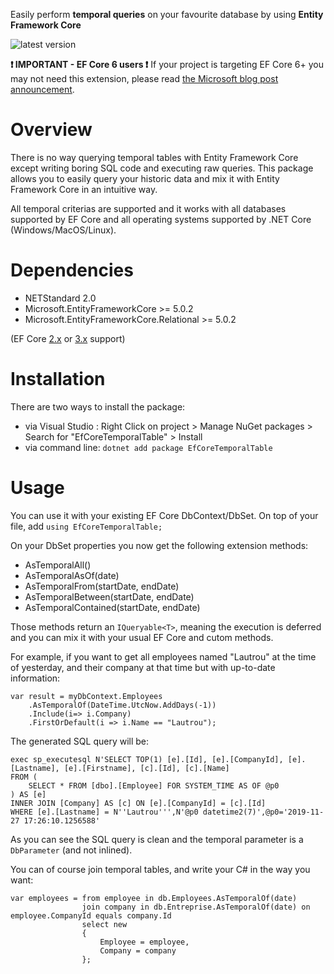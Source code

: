 Easily perform **temporal queries** on your favourite database by using **Entity Framework Core**

![latest version](https://img.shields.io/nuget/v/EfCoreTemporalTable)

<b>:exclamation: IMPORTANT - EF Core 6 users :exclamation:</b>
If your project is targeting EF Core 6+ you may not need this extension, please read [the Microsoft blog post announcement](https://devblogs.microsoft.com/dotnet/prime-your-flux-capacitor-sql-server-temporal-tables-in-ef-core-6-0/).

# Overview
There is no way querying temporal tables with Entity Framework Core except writing boring SQL code and executing raw queries.
This package allows you to easily query your historic data and mix it with Entity Framework Core in an intuitive way.

All temporal criterias are supported and it works with all databases supported by EF Core and all operating systems supported by .NET Core (Windows/MacOS/Linux).

# Dependencies
- NETStandard 2.0
- Microsoft.EntityFrameworkCore >= 5.0.2
- Microsoft.EntityFrameworkCore.Relational >= 5.0.2

(EF Core [2.x](https://github.com/glautrou/EfCoreTemporalTable/tree/gilles/ef-core-2-support) or [3.x](https://github.com/glautrou/EfCoreTemporalTable/tree/gilles/ef-core-3-support) support)

# Installation
There are two ways to install the package:
- via Visual Studio : Right Click on project > Manage NuGet packages > Search for "EfCoreTemporalTable" > Install
- via command line: `dotnet add package EfCoreTemporalTable`

# Usage
You can use it with your existing EF Core DbContext/DbSet.
On top of your file, add `using EfCoreTemporalTable;`

On your DbSet properties you now get the following extension methods:
- AsTemporalAll()
- AsTemporalAsOf(date)
- AsTemporalFrom(startDate, endDate)
- AsTemporalBetween(startDate, endDate)
- AsTemporalContained(startDate, endDate)

Those methods return an `IQueryable<T>`, meaning the execution is deferred and you can mix it with your usual EF Core and cutom methods.

For example, if you want to get all employees named "Lautrou" at the time of yesterday, and their company at that time but with up-to-date information:

    var result = myDbContext.Employees
        .AsTemporalOf(DateTime.UtcNow.AddDays(-1))
        .Include(i=> i.Company)
        .FirstOrDefault(i => i.Name == "Lautrou");
        
The generated SQL query will be:

    exec sp_executesql N'SELECT TOP(1) [e].[Id], [e].[CompanyId], [e].[Lastname], [e].[Firstname], [c].[Id], [c].[Name]
    FROM (
        SELECT * FROM [dbo].[Employee] FOR SYSTEM_TIME AS OF @p0
    ) AS [e]
    INNER JOIN [Company] AS [c] ON [e].[CompanyId] = [c].[Id]
    WHERE [e].[Lastname] = N''Lautrou''',N'@p0 datetime2(7)',@p0='2019-11-27 17:26:10.1256588'
    
As you can see the SQL query is clean and the temporal parameter is a `DbParameter` (and not inlined).

You can of course join temporal tables, and write your C# in the way you want:

    var employees = from employee in db.Employees.AsTemporalOf(date)
                    join company in db.Entreprise.AsTemporalOf(date) on employee.CompanyId equals company.Id
                    select new
                    {
                        Employee = employee,
                        Company = company
                    };
